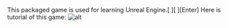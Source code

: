 This packaged game is used for learning Unreal Engine.[ ][ ][Enter]
Here is tutorial of this game:<bar>
![alt]( "tutorial")
